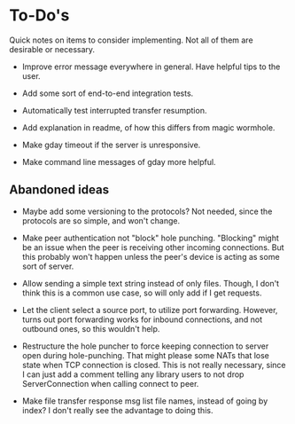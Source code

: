 # To-Do's
Quick notes on items to consider implementing.
Not all of them are desirable or necessary.

- Improve error message everywhere in general. Have helpful tips to the user.

- Add some sort of end-to-end integration tests.

- Automatically test interrupted transfer resumption.

- Add explanation in readme, of how this differs from magic wormhole.

- Make gday timeout if the server is unresponsive.

- Make command line messages of gday more helpful.

## Abandoned ideas

- Maybe add some versioning to the protocols?
  Not needed, since the protocols are so simple, and won't change.

- Make peer authentication not "block" hole punching.
  "Blocking" might be an issue when the peer is receiving other
  incoming connections. But this probably won't happen unless
  the peer's device is acting as some sort of server.

- Allow sending a simple text string instead of only files.
  Though, I don't think this is a common use case, so will only
  add if I get requests.

- Let the client select a source port, to utilize port forwarding.
  However, turns out port forwarding works for inbound connections,
  and not outbound ones, so this wouldn't help.

- Restructure the hole puncher to force keeping connection to server open
  during hole-punching. That might please some NATs that lose state when TCP connection is closed.
  This is not really necessary, since I can just add a comment
  telling any library users to not drop ServerConnection when calling connect to peer.

- Make file transfer response msg list file names, instead of going by index?
  I don't really see the advantage to doing this.
